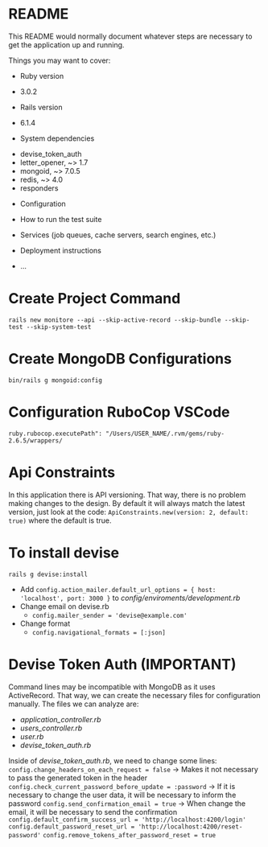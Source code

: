 # README

This README would normally document whatever steps are necessary to get the
application up and running.

Things you may want to cover:

* Ruby version
- 3.0.2

* Rails version
- 6.1.4

* System dependencies
- devise_token_auth
- letter_opener, ~> 1.7
- mongoid, ~> 7.0.5
- redis, ~> 4.0
- responders

* Configuration

* How to run the test suite

* Services (job queues, cache servers, search engines, etc.)

* Deployment instructions

* ...

# Create Project Command
`rails new monitore --api --skip-active-record --skip-bundle --skip-test --skip-system-test`

# Create MongoDB Configurations
`bin/rails g mongoid:config`


# Configuration RuboCop VSCode
`ruby.rubocop.executePath": "/Users/USER_NAME/.rvm/gems/ruby-2.6.5/wrappers/`

# Api Constraints
In this application there is API versioning. That way, there is no problem making changes to the design. By default it will always match the latest version, just look at the code: `ApiConstraints.new(version: 2, default: true)` where the default is true.

# To install devise
`rails g devise:install`
- Add `config.action_mailer.default_url_options = { host: 'localhost', port: 3000 }` to *config/enviroments/development.rb*
- Change email on devise.rb
  - `config.mailer_sender = 'devise@example.com'`
- Change format
  - `config.navigational_formats = [:json]`

# Devise Token Auth (IMPORTANT)
Command lines may be incompatible with MongoDB as it uses ActiveRecord. That way, we can create the necessary files for configuration manually.
The files we can analyze are:
- *application_controller.rb*
- *users_controller.rb*
- *user.rb*
- *devise_token_auth.rb*

Inside of *devise_token_auth.rb*, we need to change some lines:
`config.change_headers_on_each_request = false` -> Makes it not necessary to pass the generated token in the header
`config.check_current_password_before_update = :password` -> If it is necessary to change the user data, it will be necessary to inform the password
`config.send_confirmation_email = true` -> When change the email, it will be necessary to send the confirmation
`config.default_confirm_success_url = 'http://localhost:4200/login'`
`config.default_password_reset_url = 'http://localhost:4200/reset-password'`
`config.remove_tokens_after_password_reset = true`

